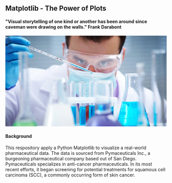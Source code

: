 ## Matplotlib - The Power of Plots

#### "Visual storytelling of one kind or another has been around since caveman were drawing on the walls." Frank Darabont

![Laboratory](Images/Laboratory.jpg)

#### Background
This respository apply a Python Matplotlib to visualize a real-world pharmaceutical data. The data is sourced from Pymaceuticals Inc., a burgeoning pharmaceutical company based out of San Diego. Pymaceuticals specializes in anti-cancer pharmaceuticals. In its most recent efforts, it began screening for potential treatments for squamous cell carcinoma (SCC), a commonly occurring form of skin cancer.
